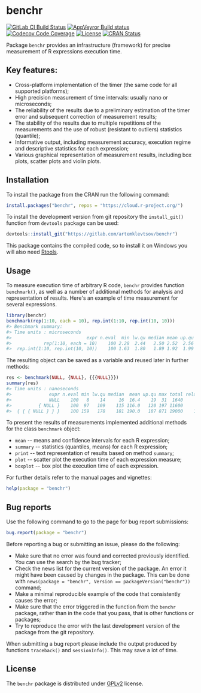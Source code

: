 <!-- README.md is generated from README.Rmd. Please edit that file -->
benchr
======

 [![GitLab CI Build Status](https://gitlab.com/artemklevtsov/benchr/badges/master/build.svg)](https://gitlab.com/artemklevtsov/benchr/pipelines) [![AppVeyror Build status](https://ci.appveyor.com/api/projects/status/hoq3abe0kn34ie56/branch/master?svg=true)](https://ci.appveyor.com/project/artemklevtsov/benchr) [![Codecov Code Coverage](https://codecov.io/gl/artemklevtsov/benchr/branch/master/graph/badge.svg)](https://codecov.io/gl/artemklevtsov/benchr) [![License](http://img.shields.io/badge/license-GPL%20%28%3E=%202%29-brightgreen.svg?style=flat)](http://www.gnu.org/licenses/gpl-2.0.html) [![CRAN Status](http://www.r-pkg.org/badges/version/benchr)](https://cran.r-project.org/package=benchr)

Package `benchr` provides an infrastructure (framework) for precise measurement of R expressions execution time.

Key features:
-------------

-   Cross-platform implementation of the timer (the same code for all supported platforms);
-   High precision measurement of time intervals: usually nano or microseconds;
-   The reliability of the results due to a preliminary estimation of the timer error and subsequent correction of measurement results;
-   The stability of the results due to multiple repetitions of the measurements and the use of robust (resistant to outliers) statistics (quantile);
-   Informative output, including measurement accuracy, execution regime and descriptive statistics for each expression;
-   Various graphical representation of measurement results, including box plots, scatter plots and violin plots.

Installation
------------

To install the package from the CRAN run the following command:

``` r
install.packages("benchr", repos = "https://cloud.r-project.org/")
```

To install the development version from git repository the `install_git()` function from `devtools` package can be used:

``` r
devtools::install_git("https://gitlab.com/artemklevtsov/benchr")
```

This package contains the compiled code, so to install it on Windows you will also need [Rtools](https://cran.r-project.org/bin/windows/Rtools/).

Usage
-----

To measure execution time of arbitrary R code, `benchr` provides function `benchmark()`, as well as a number of additional methods for analysis and representation of results. Here's an example of time measurement for several expressions.

``` r
library(benchr)
benchmark(rep(1:10, each = 10), rep.int(1:10, rep.int(10, 10)))
#> Benchmark summary:
#> Time units : microseconds
#>                            expr n.eval  min lw.qu median mean up.qu  max total relative
#>            rep(1:10, each = 10)    100 2.28  2.44   2.50 2.52  2.56 4.32   252     1.32
#>  rep.int(1:10, rep.int(10, 10))    100 1.63  1.80   1.89 1.92  1.99 4.34   192     1.00
```

The resulting object can be saved as a variable and reused later in further methods:

``` r
res <- benchmark(NULL, {NULL}, {{{NULL}}})
summary(res)
#> Time units : nanoseconds
#>              expr n.eval min lw.qu median  mean up.qu max total relative
#>              NULL    100   8    14     16  16.4    19  31  1640     1.00
#>          { NULL }    100  97   109    115 116.0   120 197 11600     7.19
#>  { { { NULL } } }    100 159   178    181 190.0   187 871 19000    11.30
```

To present the results of measurements implemented additional methods for the class `benchmark` object:

-   `mean` -- means and confidence intervals for each R expression;
-   `summary` -- statistics (quantiles, means) for each R expression;
-   `print` -- text representation of results based on method `summary`;
-   `plot` -- scatter plot the execution time of each expression measure;
-   `boxplot` -- box plot the execution time of each expression.

For further details refer to the manual pages and vignettes:

``` r
help(package = "benchr")
```

Bug reports
-----------

Use the following command to go to the page for bug report submissions:

``` r
bug.report(package = "benchr")
```

Before reporting a bug or submitting an issue, please do the following:

-   Make sure that no error was found and corrected previously identified. You can use the search by the bug tracker;
-   Check the news list for the current version of the package. An error it might have been caused by changes in the package. This can be done with `news(package = "benchr", Version == packageVersion("benchr"))` command;
-   Make a minimal reproducible example of the code that consistently causes the error;
-   Make sure that the error triggered in the function from the `benchr` package, rather than in the code that you pass, that is other functions or packages;
-   Try to reproduce the error with the last development version of the package from the git repository.

When submitting a bug report please include the output produced by functions `traceback()` and `sessionInfo()`. This may save a lot of time.

License
-------

The `benchr` package is distributed under [GPLv2](http://www.gnu.org/licenses/gpl-2.0.html) license.
